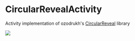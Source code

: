 CircularRevealActivity
==============

Activity implementation of ozodrukh's <a href="http://www.youtube.com/watch?feature=player_embedded&v=_vVpwzYb4Dg
" target="_blank">CircularReveal<a/> library

<img src="http://i.imgur.com/JrUkWYe.gif" />
